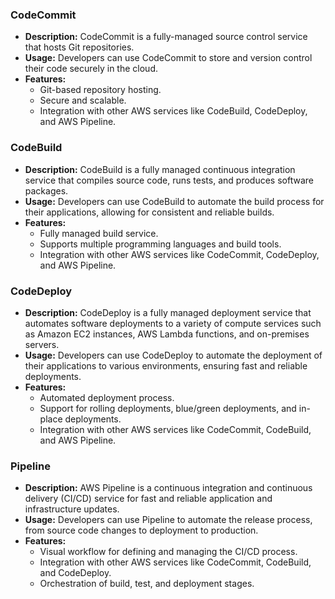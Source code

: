 
### CodeCommit
- **Description:** CodeCommit is a fully-managed source control service that hosts Git repositories.
- **Usage:** Developers can use CodeCommit to store and version control their code securely in the cloud.
- **Features:**
  - Git-based repository hosting.
  - Secure and scalable.
  - Integration with other AWS services like CodeBuild, CodeDeploy, and AWS Pipeline.

### CodeBuild
- **Description:** CodeBuild is a fully managed continuous integration service that compiles source code, runs tests, and produces software packages.
- **Usage:** Developers can use CodeBuild to automate the build process for their applications, allowing for consistent and reliable builds.
- **Features:**
  - Fully managed build service.
  - Supports multiple programming languages and build tools.
  - Integration with other AWS services like CodeCommit, CodeDeploy, and AWS Pipeline.

### CodeDeploy
- **Description:** CodeDeploy is a fully managed deployment service that automates software deployments to a variety of compute services such as Amazon EC2 instances, AWS Lambda functions, and on-premises servers.
- **Usage:** Developers can use CodeDeploy to automate the deployment of their applications to various environments, ensuring fast and reliable deployments.
- **Features:**
  - Automated deployment process.
  - Support for rolling deployments, blue/green deployments, and in-place deployments.
  - Integration with other AWS services like CodeCommit, CodeBuild, and AWS Pipeline.

### Pipeline
- **Description:** AWS Pipeline is a continuous integration and continuous delivery (CI/CD) service for fast and reliable application and infrastructure updates.
- **Usage:** Developers can use Pipeline to automate the release process, from source code changes to deployment to production.
- **Features:**
  - Visual workflow for defining and managing the CI/CD process.
  - Integration with other AWS services like CodeCommit, CodeBuild, and CodeDeploy.
  - Orchestration of build, test, and deployment stages.
